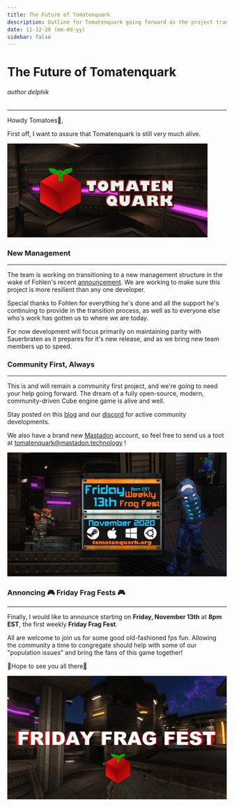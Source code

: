 ```yaml
---
title: The Future of Tomatenquark
description: Outline for Tomatenquark going forward as the project transitions to New Management
date: 11-12-20 (mm-dd-yy)
sidebar: false
---
```

 
# The Future of Tomatenquark 
###### author delphik
----

Howdy Tomatoes🍅,

First off, I want to assure that Tomatenquark is still very much alive.

![tq-header](../images/header.jpg "tomatenquark header")


### New Management 
----


The team is working on transitioning to a new management structure in the wake of Fohlen's recent [announcement](https://tomatenquark.org/posts/experiment-ended.html). We are working to make sure this project is more resilient than any one developer.

Special thanks to Fohlen for everything he's done and all the support he's continuing to provide in the transition process, as well as to everyone else who's work has gotten us to where we are today. 

For now development will focus primarily on maintaining parity with Sauerbraten as it prepares for it's new release, and as we bring new team members up to speed. 

### Community First, Always
---

This is and will remain a community first project, and we're going to need your help going forward. The dream of a fully open-source, modern, community-driven Cube engine game is alive and well.

 Stay posted on this [blog](https://tomatenquark.org/POSTS/) and our [discord](https://discord.gg/47rkQar) for active community developments. 

We also have a brand new [Mastadon](https://mastodon.technology/web/accounts/353138) account, so feel free to send us a toot at [tomatenquark@mastadon.technology](https://mastodon.technology/web/accounts/353138) !

![weekly-ff](../images/posts/weeklyfragfests_friday13_banner.png  "weekly frag fast event")

### Annoncing 🎮 **Friday Frag Fests** 🎮

----

Finally, I would like to announce starting on **Friday, November 13th** at **8pm EST**, the first weekly **Friday Frag Fest**.

 All are welcome to join us for some good old-fashioned fps fun. Allowing the community a time to congregate should help with some of our "population issues" and bring the fans of this game together!


🍅Hope to see you all there🍅


![fff-banner](../images/posts/friday-frag-fest.png "friday frag fest")


